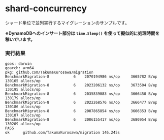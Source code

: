 # shard-concurrency

シャード単位で並列実行するマイグレーションのサンプルです。

**※DynamoDBへのインサート部分は `time.Sleep()` を使って擬似的に処理時間を稼いでいます。**

### 実行結果

```shell
goos: darwin
goarch: arm64
pkg: github.com/TakumaKurosawa/migration
BenchmarkMigration-8   	       6	2070194986 ns/op	 3665782 B/op	  130165 allocs/op
BenchmarkMigration-8   	       6	2023206132 ns/op	 3673504 B/op	  130195 allocs/op
BenchmarkMigration-8   	       6	2035839083 ns/op	 3666450 B/op	  130179 allocs/op
BenchmarkMigration-8   	       6	2022268576 ns/op	 3666477 B/op	  130186 allocs/op
BenchmarkMigration-8   	       6	2007865854 ns/op	 3666353 B/op	  130187 allocs/op
BenchmarkMigration-8   	       6	2006155417 ns/op	 3680954 B/op	  130209 allocs/op
PASS
ok  	github.com/TakumaKurosawa/migration	146.245s
```
